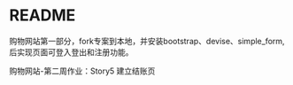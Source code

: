 # README

购物网站第一部分，fork专案到本地，并安装bootstrap、devise、simple_form,后实现页面可登入登出和注册功能。

购物网站-第二周作业：Story5 建立结账页

